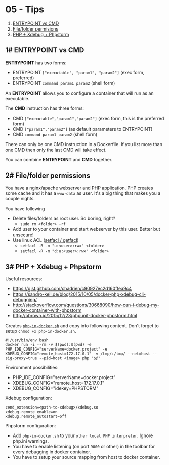 # 05 - Tips

1. [ENTRYPOINT vs CMD](#1-entrypoint-vs-cmd)
2. [File/folder permisions](#2-filefolder-permissions)
2. [PHP + Xdebug + Phpstorm](#3-php-xdebug-phpstorm)

## 1# ENTRYPOINT vs CMD

**ENTRYPOINT** has two forms:

- ENTRYPOINT `["executable", "param1", "param2"]` (exec form, preferred)
- ENTRYPOINT `command param1 param2` (shell form)

An **ENTRYPOINT** allows you to configure a container that will run as an executable.

The **CMD** instruction has three forms:

- CMD `["executable","param1","param2"]` (exec form, this is the preferred form)
- CMD `["param1","param2"]` (as default parameters to ENTRYPOINT)
- CMD `command param1 param2` (shell form)

There can only be one CMD instruction in a Dockerfile. If you list more than one CMD then only the last CMD will take effect.

You can combine **ENTRYPOINT** and **CMD** together.

## 2# File/folder permissions

You have a nginx/apache webserver and PHP application. PHP creates some cache and it has a `www-data` as user. It's a big thing that makes you a couple nights.

You have following 

- Delete files/folders as root user. So boring, right?
	- `sudo rm <folder> -rf`
- Add user to your container and start webserver by this user. Better but unsecure!
- Use linux ACL ([setfacl / getfacl](http://linuxcommand.org/man_pages/setfacl1.html))
	- `setfacl -R -m "u:<user>:rwx" <folder>`
	- `setfacl -R -m "d:u:<user>:rwx" <folder>`

## 3# PHP + Xdebug + Phpstorm

Useful resources:

- https://gist.github.com/chadrien/c90927ec2d160ffea9c4
- https://sandro-keil.de/blog/2015/10/05/docker-php-xdebug-cli-debugging/
- http://stackoverflow.com/questions/30668090/how-can-i-debug-my-docker-container-with-phpstorm
- http://obrown.io/2015/12/23/phpunit-docker-phpstorm.html

Creates [`php-in-docker.sh`](https://github.com/trainit/2016-docker-workshop/blob/master/05-tips/php-in-docker.sh) and copy into following content. Don't forget to setup `chmod +x php-in-docker.sh`.

```
#!/usr/bin/env bash
docker run -i --rm -v $(pwd):$(pwd) -e PHP_IDE_CONFIG="serverName=docker.project" -e XDEBUG_CONFIG="remote_host=172.17.0.1" -v /tmp/:/tmp/ --net=host --sig-proxy=true --pid=host <image> php "$@"
```

Environment possibilities:

- PHP_IDE_CONFIG="serverName=docker.project"
- XDEBUG_CONFIG="remote_host=172.17.0.1"
- XDEBUG_CONFIG="idekey=PHPSTORM"

Xdebug configuration:

```
zend_extension=<path-to-xdebug>/xdebug.so
xdebug.remote_enable=on
xdebug.remote_autostart=off
```

Phpstorm configuration:

- Add `php-in-docker.sh` to your `other local PHP interpreter`. Ignore php.ini warnings.
- You have to enable listening (on port `9000` or other) in the toolbar for every debugging in docker container.
- You have to setup your source mapping from host to docker container.
